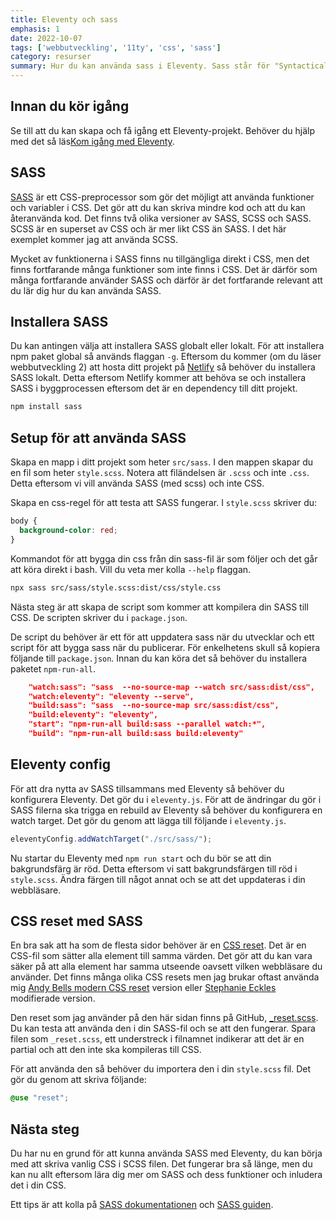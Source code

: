 ```yaml
---
title: Eleventy och sass
emphasis: 1
date: 2022-10-07
tags: ['webbutveckling', '11ty', 'css', 'sass']
category: resurser
summary: Hur du kan använda sass i Eleventy. Sass står för "Syntactically Awesome Style Sheets". Läs vidare för att få en grundläggande introduktion.
---
```


## Innan du kör igång

Se till att du kan skapa och få igång ett Eleventy-projekt. Behöver du hjälp med det så läs[Kom igång med Eleventy](/posts/kom-igang-med-eleventy/).

## SASS

[SASS](https://sass-lang.com/) är ett CSS-preprocessor som gör det möjligt att använda funktioner och variabler i CSS. Det gör att du kan skriva mindre kod och att du kan återanvända kod. Det finns två olika versioner av SASS, SCSS och SASS. SCSS är en superset av CSS och är mer likt CSS än SASS. I det här exemplet kommer jag att använda SCSS.

Mycket av funktionerna i SASS finns nu tillgängliga direkt i CSS, men det finns fortfarande många funktioner som inte finns i CSS. Det är därför som många fortfarande använder SASS och därför är det fortfarande relevant att du lär dig hur du kan använda SASS.

## Installera SASS

Du kan antingen välja att installera SASS globalt eller lokalt. För att installera npm paket global så används flaggan ```-g```. Eftersom du kommer (om du läser webbutveckling 2) att hosta ditt projekt på [Netlify](https://www.netlify.com/) så behöver du installera SASS lokalt. Detta eftersom Netlify kommer att behöva se och installera SASS i byggprocessen eftersom det är en dependency till ditt projekt.

```bash
npm install sass
```

## Setup för att använda SASS

Skapa en mapp i ditt projekt som heter ```src/sass```. I den mappen skapar du en fil som heter ```style.scss```. Notera att filändelsen är ```.scss``` och inte ```.css```. Detta eftersom vi vill använda SASS (med scss) och inte CSS.

Skapa en css-regel för att testa att SASS fungerar. I ```style.scss``` skriver du:

```scss
body {
  background-color: red;
}
```

Kommandot för att bygga din css från din sass-fil är som följer och det går att köra direkt i bash. Vill du veta mer kolla ```--help``` flaggan.

```bash
npx sass src/sass/style.scss:dist/css/style.css
```

Nästa steg är att skapa de script som kommer att kompilera din SASS till CSS. De scripten skriver du i ```package.json```.

De script du behöver är ett för att uppdatera sass när du utvecklar och ett script för att bygga sass när du publicerar. För enkelhetens skull så kopiera följande till ```package.json```. Innan du kan köra det så behöver du installera paketet ```npm-run-all```.

```json
    "watch:sass": "sass  --no-source-map --watch src/sass:dist/css",
    "watch:eleventy": "eleventy --serve",
    "build:sass": "sass  --no-source-map src/sass:dist/css",
    "build:eleventy": "eleventy",
    "start": "npm-run-all build:sass --parallel watch:*",
    "build": "npm-run-all build:sass build:eleventy"
```

## Eleventy config

För att dra nytta av SASS tillsammans med Eleventy så behöver du konfigurera Eleventy. Det gör du i ```eleventy.js```. För att de ändringar du gör i SASS filerna ska trigga en rebuild av Eleventy så behöver du konfigurera en watch target. Det gör du genom att lägga till följande i ```eleventy.js```.

```js
eleventyConfig.addWatchTarget("./src/sass/");
```

Nu startar du Eleventy med ```npm run start``` och du bör se att din bakgrundsfärg är röd. Detta eftersom vi satt bakgrundsfärgen till röd i ```style.scss```. Ändra färgen till något annat och se att det uppdateras i din webbläsare.

## CSS reset med SASS

En bra sak att ha som de flesta sidor behöver är en [CSS reset](https://meyerweb.com/eric/tools/css/reset/). Det är en CSS-fil som sätter alla element till samma värden. Det gör att du kan vara säker på att alla element har samma utseende oavsett vilken webbläsare du använder. Det finns många olika CSS resets men jag brukar oftast använda mig [Andy Bells modern CSS reset](https://piccalil.li/blog/a-modern-css-reset/) version eller [Stephanie Eckles](https://github.com/5t3ph) modifierade version.

Den reset som jag använder på den här sidan finns på GitHub, [_reset.scss](https://github.com/jensadev/jensa.dev/blob/main/src/sass/global/_reset.scss). Du kan testa att använda den i din SASS-fil och se att den fungerar. Spara filen som ```_reset.scss```, ett understreck i filnamnet indikerar att det är en partial och att den inte ska kompileras till CSS.

För att använda den så behöver du importera den i din ```style.scss``` fil. Det gör du genom att skriva följande:

```scss
@use "reset";
```

## Nästa steg

Du har nu en grund för att kunna använda SASS med Eleventy, du kan börja med att skriva vanlig CSS i SCSS filen. Det fungerar bra så länge, men du kan nu allt eftersom lära dig mer om SASS och dess funktioner och inludera det i din CSS.

Ett tips är att kolla på [SASS dokumentationen](https://sass-lang.com/documentation) och [SASS guiden](https://sass-lang.com/guide).
